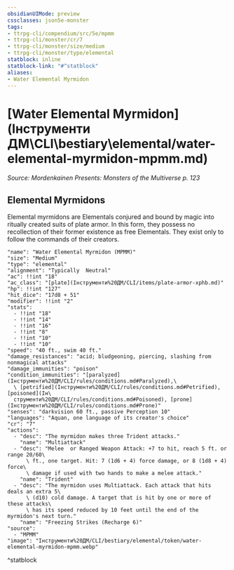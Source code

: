 ```yaml
---
obsidianUIMode: preview
cssclasses: json5e-monster
tags:
- ttrpg-cli/compendium/src/5e/mpmm
- ttrpg-cli/monster/cr/7
- ttrpg-cli/monster/size/medium
- ttrpg-cli/monster/type/elemental
statblock: inline
statblock-link: "#^statblock"
aliases:
- Water Elemental Myrmidon
---
```

# [Water Elemental Myrmidon](Інструменти ДМ\CLI\bestiary\elemental/water-elemental-myrmidon-mpmm.md)
*Source: Mordenkainen Presents: Monsters of the Multiverse p. 123*  

## Elemental Myrmidons

Elemental myrmidons are Elementals conjured and bound by magic into ritually created suits of plate armor. In this form, they possess no recollection of their former existence as free Elementals. They exist only to follow the commands of their creators.

```statblock
"name": "Water Elemental Myrmidon (MPMM)"
"size": "Medium"
"type": "elemental"
"alignment": "Typically  Neutral"
"ac": !!int "18"
"ac_class": "[plate](Інструменти%20ДМ/CLI/items/plate-armor-xphb.md)"
"hp": !!int "127"
"hit_dice": "17d8 + 51"
"modifier": !!int "2"
"stats":
  - !!int "18"
  - !!int "14"
  - !!int "16"
  - !!int "8"
  - !!int "10"
  - !!int "10"
"speed": "40 ft., swim 40 ft."
"damage_resistances": "acid; bludgeoning, piercing, slashing from nonmagical attacks"
"damage_immunities": "poison"
"condition_immunities": "[paralyzed](Інструменти%20ДМ/CLI/rules/conditions.md#Paralyzed),\
  \ [petrified](Інструменти%20ДМ/CLI/rules/conditions.md#Petrified), [poisoned](Ін\
  струменти%20ДМ/CLI/rules/conditions.md#Poisoned), [prone](Інструменти%20ДМ/CLI/rules/conditions.md#Prone)"
"senses": "darkvision 60 ft., passive Perception 10"
"languages": "Aquan, one language of its creator's choice"
"cr": "7"
"actions":
  - "desc": "The myrmidon makes three Trident attacks."
    "name": "Multiattack"
  - "desc": "Melee  or Ranged Weapon Attack: +7 to hit, reach 5 ft. or range 20/60\
      \ ft., one target. Hit: 7 (1d6 + 4) force damage, or 8 (1d8 + 4) force\
      \ damage if used with two hands to make a melee attack."
    "name": "Trident"
  - "desc": "The myrmidon uses Multiattack. Each attack that hits deals an extra 5\
      \ (d10) cold damage. A target that is hit by one or more of these attacks\
      \ has its speed reduced by 10 feet until the end of the myrmidon's next turn."
    "name": "Freezing Strikes (Recharge 6)"
"source":
  - "MPMM"
"image": "Інструменти%20ДМ/CLI/bestiary/elemental/token/water-elemental-myrmidon-mpmm.webp"
```
^statblock
